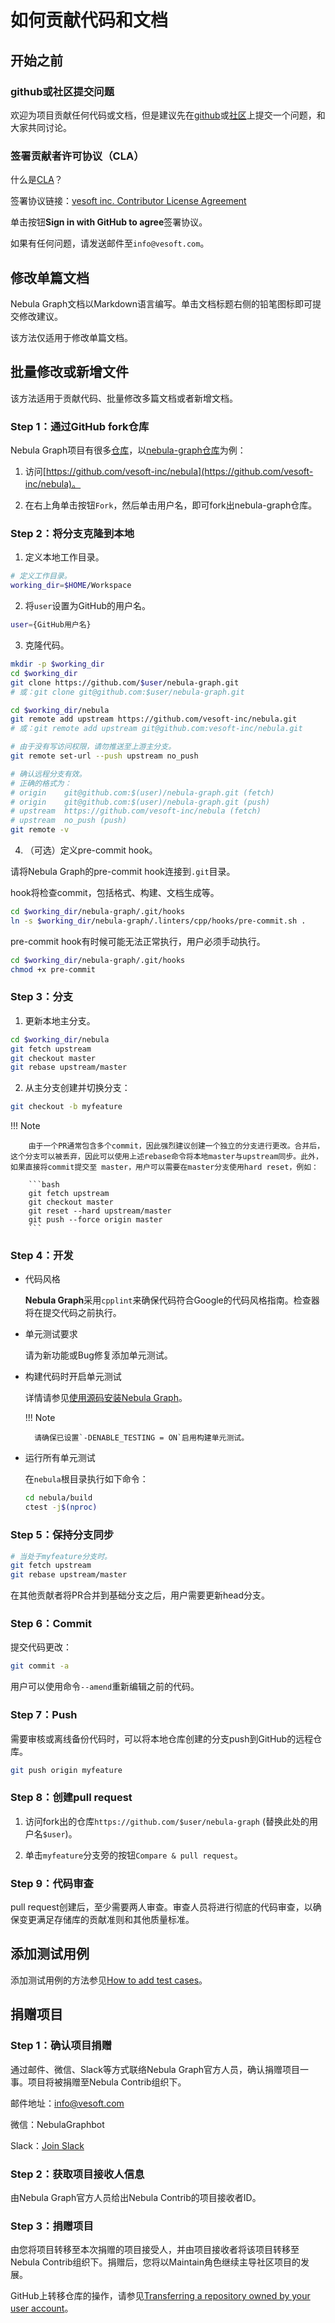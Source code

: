 # 如何贡献代码和文档

## 开始之前

### github或社区提交问题

欢迎为项目贡献任何代码或文档，但是建议先在[github](https://github.com/vesoft-inc/nebula)或[社区](https://discuss.nebula-graph.io/)上提交一个问题，和大家共同讨论。

### 签署贡献者许可协议（CLA）

什么是[CLA](https://www.apache.org/licenses/contributor-agreements.html)？

签署协议链接：[vesoft inc. Contributor License Agreement](https://cla-assistant.io/vesoft-inc/)

单击按钮**Sign in with GitHub to agree**签署协议。

如果有任何问题，请发送邮件至`info@vesoft.com`。

## 修改单篇文档

Nebula Graph文档以Markdown语言编写。单击文档标题右侧的铅笔图标即可提交修改建议。

该方法仅适用于修改单篇文档。

## 批量修改或新增文件

该方法适用于贡献代码、批量修改多篇文档或者新增文档。

### Step 1：通过GitHub fork仓库

Nebula Graph项目有很多[仓库](https://github.com/vesoft-inc)，以[nebula-graph仓库](https://github.com/vesoft-inc/nebula)为例：

1. 访问[https://github.com/vesoft-inc/nebula](https://github.com/vesoft-inc/nebula)。

2. 在右上角单击按钮`Fork`，然后单击用户名，即可fork出nebula-graph仓库。

### Step 2：将分支克隆到本地

1. 定义本地工作目录。

  ```bash
  # 定义工作目录。
  working_dir=$HOME/Workspace
  ```

2. 将`user`设置为GitHub的用户名。

  ```bash
  user={GitHub用户名}
  ```

3. 克隆代码。

  ```bash
  mkdir -p $working_dir
  cd $working_dir
  git clone https://github.com/$user/nebula-graph.git
  # 或：git clone git@github.com:$user/nebula-graph.git

  cd $working_dir/nebula
  git remote add upstream https://github.com/vesoft-inc/nebula.git
  # 或：git remote add upstream git@github.com:vesoft-inc/nebula.git

  # 由于没有写访问权限，请勿推送至上游主分支。
  git remote set-url --push upstream no_push

  # 确认远程分支有效。
  # 正确的格式为：
  # origin    git@github.com:$(user)/nebula-graph.git (fetch)
  # origin    git@github.com:$(user)/nebula-graph.git (push)
  # upstream  https://github.com/vesoft-inc/nebula (fetch)
  # upstream  no_push (push)
  git remote -v
  ```

4. （可选）定义pre-commit hook。

  请将Nebula Graph的pre-commit hook连接到`.git`目录。

  hook将检查commit，包括格式、构建、文档生成等。

  ```bash
  cd $working_dir/nebula-graph/.git/hooks
  ln -s $working_dir/nebula-graph/.linters/cpp/hooks/pre-commit.sh .
  ```

  pre-commit hook有时候可能无法正常执行，用户必须手动执行。

  ```bash
  cd $working_dir/nebula-graph/.git/hooks
  chmod +x pre-commit
  ```

### Step 3：分支

1. 更新本地主分支。

  ```bash
  cd $working_dir/nebula
  git fetch upstream
  git checkout master
  git rebase upstream/master
  ```

2. 从主分支创建并切换分支：

  ```bash
  git checkout -b myfeature
  ```

  !!! Note

        由于一个PR通常包含多个commit，因此强烈建议创建一个独立的分支进行更改。合并后，这个分支可以被丢弃，因此可以使用上述rebase命令将本地master与upstream同步。此外，如果直接将commit提交至 master，用户可以需要在master分支使用hard reset，例如：

        ```bash
        git fetch upstream
        git checkout master
        git reset --hard upstream/master
        git push --force origin master
        ```

### Step 4：开发

- 代码风格

  **Nebula Graph**采用`cpplint`来确保代码符合Google的代码风格指南。检查器将在提交代码之前执行。

- 单元测试要求

  请为新功能或Bug修复添加单元测试。

- 构建代码时开启单元测试

  详情请参见[使用源码安装Nebula Graph](../4.deployment-and-installation/2.compile-and-install-nebula-graph/1.install-nebula-graph-by-compiling-the-source-code.md)。

  !!! Note

        请确保已设置`-DENABLE_TESTING = ON`启用构建单元测试。

- 运行所有单元测试

  在`nebula`根目录执行如下命令：

  ```bash
  cd nebula/build
  ctest -j$(nproc)
  ```

### Step 5：保持分支同步

```bash
# 当处于myfeature分支时。
git fetch upstream
git rebase upstream/master
```

在其他贡献者将PR合并到基础分支之后，用户需要更新head分支。

### Step 6：Commit

提交代码更改：

```bash
git commit -a
```

用户可以使用命令`--amend`重新编辑之前的代码。

### Step 7：Push

需要审核或离线备份代码时，可以将本地仓库创建的分支push到GitHub的远程仓库。

```bash
git push origin myfeature
```

### Step 8：创建pull request

1. 访问fork出的仓库`https://github.com/$user/nebula-graph` (替换此处的用户名`$user`)。

2. 单击`myfeature`分支旁的按钮`Compare & pull request`。

### Step 9：代码审查

pull request创建后，至少需要两人审查。审查人员将进行彻底的代码审查，以确保变更满足存储库的贡献准则和其他质量标准。

## 添加测试用例

添加测试用例的方法参见[How to add test cases](https://github.com/vesoft-inc/nebula/blob/master/tests/README.md#how-to-add-test-case)。

## 捐赠项目

### Step 1：确认项目捐赠

通过邮件、微信、Slack等方式联络Nebula Graph官方人员，确认捐赠项目一事。项目将被捐赠至Nebula Contrib组织下。

邮件地址：info@vesoft.com

微信：NebulaGraphbot

Slack：[Join Slack](https://join.slack.com/t/nebulagraph/shared_invite/zt-7ybejuqa-NCZBroh~PCh66d9kOQj45g)

### Step 2：获取项目接收人信息

由Nebula Graph官方人员给出Nebula Contrib的项目接收者ID。

### Step 3：捐赠项目

由您将项目转移至本次捐赠的项目接受人，并由项目接收者将该项目转移至Nebula Contrib组织下。捐赠后，您将以Maintain角色继续主导社区项目的发展。

GitHub上转移仓库的操作，请参见[Transferring a repository owned by your user account](https://docs.github.com/en/enterprise-server@3.0/github/administering-a-repository/managing-repository-settings/transferring-a-repository#transferring-a-repository-owned-by-your-user-account)。 
